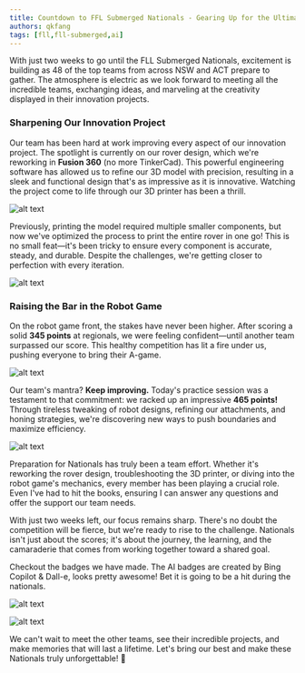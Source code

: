 ```yaml
---
title: Countdown to FFL Submerged Nationals - Gearing Up for the Ultimate Challenge!
authors: qkfang
tags: [fll,fll-submerged,ai]
---
```


With just two weeks to go until the FLL Submerged Nationals, excitement is building as 48 of the top teams from across NSW and ACT prepare to gather. The atmosphere is electric as we look forward to meeting all the incredible teams, exchanging ideas, and marveling at the creativity displayed in their innovation projects.

### Sharpening Our Innovation Project

Our team has been hard at work improving every aspect of our innovation project. The spotlight is currently on our rover design, which we're reworking in **Fusion 360** (no more TinkerCad). This powerful engineering software has allowed us to refine our 3D model with precision, resulting in a sleek and functional design that's as impressive as it is innovative. Watching the project come to life through our 3D printer has been a thrill. 

![alt text](../imgblog/fll-submerged-national-prep-inno-model.jpg)

Previously, printing the model required multiple smaller components, but now we've optimized the process to print the entire rover in one go! This is no small feat—it's been tricky to ensure every component is accurate, steady, and durable. Despite the challenges, we're getting closer to perfection with every iteration.

![alt text](../imgblog/fll-submerged-national-prep-inno-3d.jpg)

### Raising the Bar in the Robot Game

On the robot game front, the stakes have never been higher. After scoring a solid **345 points** at regionals, we were feeling confident—until another team surpassed our score. This healthy competition has lit a fire under us, pushing everyone to bring their A-game.

![alt text](../imgblog/fll-submerged-national-prep-robot-table.jpg)

Our team's mantra? **Keep improving.** Today's practice session was a testament to that commitment: we racked up an impressive **465 points!** Through tireless tweaking of robot designs, refining our attachments, and honing strategies, we're discovering new ways to push boundaries and maximize efficiency.

![alt text](../imgblog/fll-submerged-national-prep-robot-score.jpg)

Preparation for Nationals has truly been a team effort. Whether it's reworking the rover design, troubleshooting the 3D printer, or diving into the robot game's mechanics, every member has been playing a crucial role. Even I've had to hit the books, ensuring I can answer any questions and offer the support our team needs.

With just two weeks left, our focus remains sharp. There's no doubt the competition will be fierce, but we're ready to rise to the challenge. Nationals isn't just about the scores; it's about the journey, the learning, and the camaraderie that comes from working together toward a shared goal. 

Checkout the badges we have made. The AI badges are created by Bing Copilot & Dall-e, looks pretty awesome! Bet it is going to be a hit during the nationals.

![alt text](../imgblog/fll-submerged-national-prep-badge-name.jpg)

![alt text](../imgblog/fll-submerged-national-prep-badge-ai.jpg)

We can't wait to meet the other teams, see their incredible projects, and make memories that will last a lifetime. Let's bring our best and make these Nationals truly unforgettable! 🚀